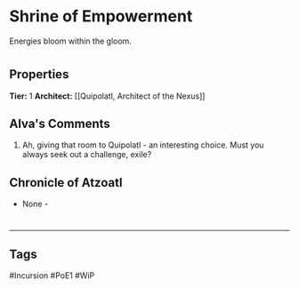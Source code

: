 # Shrine of Empowerment
Energies bloom within the gloom.

#
## Properties
**Tier:** 1
**Architect:** [[Quipolatl, Architect of the Nexus]]
## Alva's Comments
1. Ah, giving that room to Quipolatl - an interesting choice. Must you always seek out a challenge, exile?
## Chronicle of Atzoatl
- None -

#
---
## Tags
#Incursion
#PoE1
#WiP
